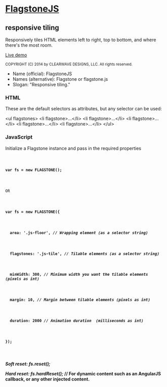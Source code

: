 <h1><a href="http://codepen.io/clearwavedesigns/pen/gbOrvR" target="_blank">FlagstoneJS</a></h1>
<h2>responsive tiling</h2>
<p>Responsively tiles HTML elements left to right, top to bottom, and where there's the most room.</p>
<p><a href="http://codepen.io/clearwavedesigns/pen/gbOrvR" target="_blank">Live demo</a></p>

<small>COPYRIGHT (C) 2014 by CLEARWAVE DESIGNS, LLC.  All rights reserved.</small>

<ul>
  <li>Name (official): FlagstoneJS</li>
  <li>Names (alternative): Flagstone or flagstone.js</li>
  <li>Slogan: "Responsive tiling."</li>
</ul>

<article>
  <h3>HTML</h3>
  <p>These are the default selectors as attributes, but any selector can be used:</p>
  &lt;ul flagstones&gt;
    &lt;li flagstone&gt;...&lt;/li&gt;
    &lt;li flagstone&gt;...&lt;/li&gt;
    &lt;li flagstone&gt;...&lt;/li&gt;
    &lt;li flagstone&gt;...&lt;/li&gt;
    &lt;li flagstone&gt;...&lt;/li&gt;
  &lt;/ul&gt;
</article>

<article>
  <h3>JavaScript</h3>
  <p>Initialize a Flagstone instance and pass in the required properties</p>
  <code>
   <p><strong>var fs = new FLAGSTONE();</strong></p>
   <p>OR</p>
    <p><strong>var fs = new FLAGSTONE({</p>
      <p><strong>&#160;&#160;area: '.js-floor',</strong> <em>// Wrapping element (as a selector string)</em></p>
      <p><strong>&#160;&#160;flagstones: '.js-tile',</strong> <em>// Tilable elements (as a selector string)</em></p>
      <p><strong>&#160;&#160;minWidth: 300,</strong> <em>// Minimum width you want the tilable elements (pixels as int)</em></p>
      <p><strong>&#160;&#160;margin: 10,</strong> <em>// Margin between tilable elements (pixels as int)</em></p>
      <p><strong>&#160;&#160;duration: 2000</strong> <em>// Animation duration  (milliseconds as int)</em></p>
    <p><strong>});</p>
  </code>
  
  <p><em>Soft reset: <strong>fs.reset();</strong></em></p>
  <p><em>Hard reset: <strong>fs.hardReset();</strong></em> // For dynamic content such as an AngularJS callback, or any other injected content.</p>
</article>
